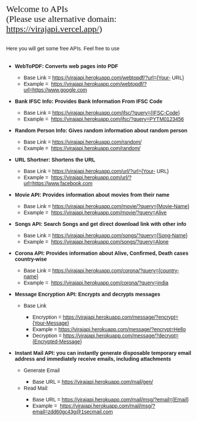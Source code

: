 <span style="font-family: verdana; font-size: x-large;">Welcome to APIs <br>(Please use alternative domain: https://virajapi.vercel.app/)</span><div><br /></div><div><span style="font-family: arial;">Here you will get some free APIs. Feel free to use</span></div><div><br /></div><div><ul style="text-align: left;"><li><b><span style="font-family: arial;">WebToPDF: Converts web pages into PDF</span></b></li><ul><li><span style="font-family: arial;">Base Link = https://virajapi.herokuapp.com/webtopdf/?url={Your- URL}</span></li><li><span style="font-family: arial;">Example =&nbsp;&nbsp;<a href="https://virajapi.herokuapp.com/webtopdf/?url=https://www.google.com" target="_blank">https://virajapi.herokuapp.com/webtopdf/?url=https://www.google.com</a></span></li></ul></ul><ul style="text-align: left;"><li><b><span style="font-family: arial;">Bank IFSC Info: Provides Bank Information From IFSC Code</span></b></li><ul><li><span style="font-family: arial;">Base Link =&nbsp;https://virajapi.herokuapp.com/ifsc/?query={IFSC-Code}</span></li><li><span style="font-family: arial;">Example =&nbsp;&nbsp;<a href="https://virajapi.herokuapp.com/ifsc/?query=PYTM0123456" target="_blank">https://virajapi.herokuapp.com/ifsc/?query=PYTM0123456</a></span></li></ul></ul><div><ul><li><b><span style="font-family: arial;">Random Person Info: Gives random information about random person</span></b></li><ul><li><span style="font-family: arial;">Base Link =&nbsp;https://virajapi.herokuapp.com/random/</span></li><li><span style="font-family: arial;">Example =&nbsp;&nbsp;<a href="https://virajapi.herokuapp.com/random/" target="_blank">https://virajapi.herokuapp.com/random/</a></span></li></ul></ul><div><ul><li><b><span style="font-family: arial;">URL Shortner: Shortens the URL</span></b></li><ul><li><span style="font-family: arial;">Base Link =&nbsp;https://virajapi.herokuapp.com/url/?url={Your- URL}</span></li><li><span style="font-family: arial;">Example =&nbsp;&nbsp;<a href="https://virajapi.herokuapp.com/url/?url=https://www.facebook.com" target="_blank">https://virajapi.herokuapp.com/url/?url=https://www.facebook.com</a></span></li></ul></ul><div><ul><li><b><span style="font-family: arial;">Movie API: Provides information about movies from their name</span></b></li><ul><li><span style="font-family: arial;">Base Link =&nbsp;https://virajapi.herokuapp.com/movie/?query={Movie-Name}</span></li><li><span style="font-family: arial;">Example =&nbsp;&nbsp;<a href="https://virajapi.herokuapp.com/movie/?query=Alive" target="_blank">https://virajapi.herokuapp.com/movie/?query=Alive</a></span></li></ul></ul><div><ul><li><b><span style="font-family: arial;">Songs API: Search Songs and get direct download link with other info</span></b></li><ul><li><span style="font-family: arial;">Base Link =&nbsp;https://virajapi.herokuapp.com/songs/?query={Song-Name}</span></li><li><span style="font-family: arial;">Example =&nbsp;&nbsp;<a href="https://virajapi.herokuapp.com/songs/?query=Alone" target="_blank">https://virajapi.herokuapp.com/songs/?query=Alone</a></span></li></ul></ul><div><ul><li><b><span style="font-family: arial;">Corona API: Provides information about Alive, Confirmed, Death cases country-wise</span></b></li><ul><li><span style="font-family: arial;">Base Link =&nbsp;https://virajapi.herokuapp.com/corona/?query={country-name}</span></li><li><span style="font-family: arial;">Example =&nbsp;&nbsp;<a href="https://virajapi.herokuapp.com/corona/?query=india" target="_blank">https://virajapi.herokuapp.com/corona/?query=india</a></span></li></ul></ul><div><ul style="text-align: left;"><li><b><span style="font-family: arial;">Message Encryption API: Encrypts and decrypts messages</span></b></li><ul><li><span style="font-family: arial;">Base Link</span></li><ul><li><span style="font-family: arial;">Encryption =&nbsp;https://virajapi.herokuapp.com/message/?encrypt={Your-Message}</span></li><li><span style="font-family: arial;">Example =&nbsp;<a href="https://virajapi.herokuapp.com/message/?encrypt=Hello" target="_blank">https://virajapi.herokuapp.com/message/?encrypt=Hello</a></span></li><li><span style="font-family: arial;">Decryption =&nbsp;https://virajapi.herokuapp.com/message/?decrypt={Encrypted-Message}</span></li></ul></ul></ul><div><ul style="text-align: left;"><li><span style="font-family: arial;"><b>Instant Mail API: you can instantly generate disposable temporary email address&nbsp;</b></span><b style="font-family: arial;">and immediately receive emails, including attachments</b></li><ul><li><span style="font-family: arial;">Generate Email</span></li><ul><li><span style="font-family: arial;">Base URL =&nbsp;https://virajapi.herokuapp.com/mail/gen/</span></li></ul><li><span style="font-family: arial;">Read Mail:</span></li><ul><li><span style="font-family: arial;">Base URL =&nbsp;https://virajapi.herokuapp.com/mail/msg/?email={Email}</span></li><li><span style="font-family: arial;">Example =&nbsp;&nbsp;<a href="https://virajapi.herokuapp.com/mail/msg/?email=zdd60gc43g@1secmail.com" target="_blank">https://virajapi.herokuapp.com/mail/msg/?email=zdd60gc43g@1secmail.com</a></span></li></ul></ul></ul></div></div></div></div></div></div></div></div>

